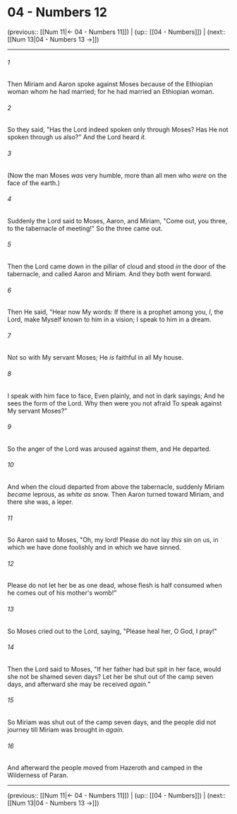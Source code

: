 # 04 - Numbers 12

(previous:: [[Num 11|← 04 - Numbers 11]]) | (up:: [[04 - Numbers]]) | (next:: [[Num 13|04 - Numbers 13 →]])

***


###### 1 
Then Miriam and Aaron spoke against Moses because of the Ethiopian woman whom he had married; for he had married an Ethiopian woman. 

###### 2 
So they said, "Has the Lord indeed spoken only through Moses? Has He not spoken through us also?" And the Lord heard _it._ 

###### 3 
(Now the man Moses _was_ very humble, more than all men who _were_ on the face of the earth.) 

###### 4 
Suddenly the Lord said to Moses, Aaron, and Miriam, "Come out, you three, to the tabernacle of meeting!" So the three came out. 

###### 5 
Then the Lord came down in the pillar of cloud and stood _in_ the door of the tabernacle, and called Aaron and Miriam. And they both went forward. 

###### 6 
Then He said, "Hear now My words: If there is a prophet among you, _I_, the Lord, make Myself known to him in a vision; I speak to him in a dream. 

###### 7 
Not so with My servant Moses; He _is_ faithful in all My house. 

###### 8 
I speak with him face to face, Even plainly, and not in dark sayings; And he sees the form of the Lord. Why then were you not afraid To speak against My servant Moses?" 

###### 9 
So the anger of the Lord was aroused against them, and He departed. 

###### 10 
And when the cloud departed from above the tabernacle, suddenly Miriam _became_ leprous, as _white as_ snow. Then Aaron turned toward Miriam, and there she was, a leper. 

###### 11 
So Aaron said to Moses, "Oh, my lord! Please do not lay _this_ sin on us, in which we have done foolishly and in which we have sinned. 

###### 12 
Please do not let her be as one dead, whose flesh is half consumed when he comes out of his mother's womb!" 

###### 13 
So Moses cried out to the Lord, saying, "Please heal her, O God, I pray!" 

###### 14 
Then the Lord said to Moses, "If her father had but spit in her face, would she not be shamed seven days? Let her be shut out of the camp seven days, and afterward she may be received _again._" 

###### 15 
So Miriam was shut out of the camp seven days, and the people did not journey till Miriam was brought in _again._ 

###### 16 
And afterward the people moved from Hazeroth and camped in the Wilderness of Paran.

***

(previous:: [[Num 11|← 04 - Numbers 11]]) | (up:: [[04 - Numbers]]) | (next:: [[Num 13|04 - Numbers 13 →]])
